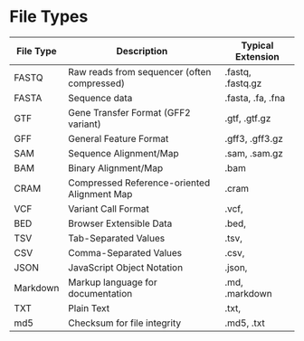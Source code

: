 # File Types

| File Type | Description                                 | Typical Extension |
| --------- | ------------------------------------------- | ----------------- |
| FASTQ     | Raw reads from sequencer (often compressed) | .fastq, .fastq.gz |
| FASTA     | Sequence data                               | .fasta, .fa, .fna |
| GTF       | Gene Transfer Format (GFF2 variant)         | .gtf, .gtf.gz     |
| GFF       | General Feature Format                      | .gff3, .gff3.gz   |
| SAM       | Sequence Alignment/Map                      | .sam, .sam.gz     |
| BAM       | Binary Alignment/Map                        | .bam              |
| CRAM      | Compressed Reference-oriented Alignment Map | .cram             |
| VCF       | Variant Call Format                         | .vcf,             |
| BED       | Browser Extensible Data                     | .bed,             |
| TSV       | Tab-Separated Values                        | .tsv,             |
| CSV       | Comma-Separated Values                      | .csv,             |
| JSON      | JavaScript Object Notation                  | .json,            |
| Markdown  | Markup language for documentation           | .md, .markdown    |
| TXT       | Plain Text                                  | .txt,             |
| md5       | Checksum for file integrity                 | .md5, .txt        |
